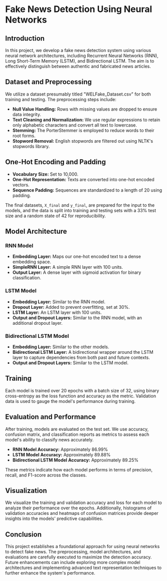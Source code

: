 # Fake News Detection Using Neural Networks

## Introduction
In this project, we develop a fake news detection system using various neural network architectures, including Recurrent Neural Networks (RNN), Long Short-Term Memory (LSTM), and Bidirectional LSTM. The aim is to effectively distinguish between authentic and fabricated news articles.

## Dataset and Preprocessing
We utilize a dataset presumably titled "WELFake_Dataset.csv" for both training and testing. The preprocessing steps include:

- **Null Value Handling:** Rows with missing values are dropped to ensure data integrity.
- **Text Cleaning and Normalization:** We use regular expressions to retain only alphabetic characters and convert all text to lowercase.
- **Stemming:** The PorterStemmer is employed to reduce words to their root forms.
- **Stopword Removal:** English stopwords are filtered out using NLTK's stopwords library.

## One-Hot Encoding and Padding
- **Vocabulary Size:** Set to 10,000.
- **One-Hot Representation:** Texts are converted into one-hot encoded vectors.
- **Sequence Padding:** Sequences are standardized to a length of 20 using padding.

The final datasets, `X_final` and `y_final`, are prepared for the input to the models, and the data is split into training and testing sets with a 33% test size and a random state of 42 for reproducibility.

## Model Architecture
### RNN Model
- **Embedding Layer:** Maps our one-hot encoded text to a dense embedding space.
- **SimpleRNN Layer:** A simple RNN layer with 100 units.
- **Output Layer:** A dense layer with sigmoid activation for binary classification.

### LSTM Model
- **Embedding Layer:** Similar to the RNN model.
- **Dropout Layer:** Added to prevent overfitting, set at 30%.
- **LSTM Layer:** An LSTM layer with 100 units.
- **Output and Dropout Layers:** Similar to the RNN model, with an additional dropout layer.

### Bidirectional LSTM Model
- **Embedding Layer:** Similar to the other models.
- **Bidirectional LSTM Layer:** A bidirectional wrapper around the LSTM layer to capture dependencies from both past and future contexts.
- **Output and Dropout Layers:** Similar to the LSTM model.

## Training
Each model is trained over 20 epochs with a batch size of 32, using binary cross-entropy as the loss function and accuracy as the metric. Validation data is used to gauge the model's performance during training.

## Evaluation and Performance
After training, models are evaluated on the test set. We use accuracy, confusion matrix, and classification reports as metrics to assess each model's ability to classify news accurately.

- **RNN Model Accuracy:** Approximately 86.99%
- **LSTM Model Accuracy:** Approximately 89.88%
- **Bidirectional LSTM Model Accuracy:** Approximately 89.25%

These metrics indicate how each model performs in terms of precision, recall, and F1-score across the classes.

## Visualization
We visualize the training and validation accuracy and loss for each model to analyze their performance over the epochs. Additionally, histograms of validation accuracies and heatmaps of confusion matrices provide deeper insights into the models' predictive capabilities.

## Conclusion
This project establishes a foundational approach for using neural networks to detect fake news. The preprocessing, model architectures, and evaluations are carefully executed to maximize the detection accuracy. Future enhancements can include exploring more complex model architectures and implementing advanced text representation techniques to further enhance the system's performance.
